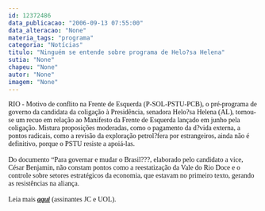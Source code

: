 ```yaml
---
id: 12372486
data_publicacao: "2006-09-13 07:55:00"
data_alteracao: "None"
materia_tags: "programa"
categoria: "Notícias"
titulo: "Ninguém se entende sobre programa de Helo?sa Helena"
sutia: "None"
chapeu: "None"
autor: "None"
imagem: "None"
---
```

<p><FONT face=Verdana>RIO - Motivo de conflito na Frente de Esquerda (P-SOL-PSTU-PCB), o pré-programa de governo da candidata da coligação à Presidência, senadora Helo?sa Helena (AL), tornou-se um recuo em relação ao Manifesto da Frente de Esquerda lançado em junho pela coligação. Mistura proposições moderadas, como o pagamento da d?vida externa, a pontos radicais, como a revisão da exploração petrol?fera por estrangeiros, ainda não é definitivo, porque o PSTU resiste a apoiá-las. <BR><BR>Do documento “Para governar e mudar o Brasil???, elaborado pelo candidato a vice, César Benjamin, não constam pontos como a reestatização da Vale do Rio Doce e o controle sobre setores estratégicos da economia, que estavam no primeiro texto, gerando as resistências na aliança. <BR><BR>Leia mais <STRONG><EM><A href=\"https://jc3.uol.com.br/jornal/2006/09/13/not_200573.php\" target=_blank>aqui</A></EM></STRONG> (assinantes JC e UOL).</FONT> </p>
